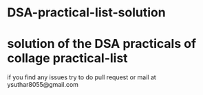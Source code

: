 # DSA-practical-list-solution
<h1> solution of the DSA practicals of collage practical-list</h1>
<p> if you find any issues try to do pull request or mail at ysuthar8055@gmail.com</p>
